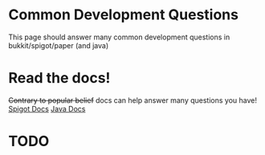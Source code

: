 # Common Development Questions
This page should answer many common development questions in bukkit/spigot/paper (and java)

# Read the docs!
~~Contrary to popular belief~~ docs can help answer many questions you have!
[Spigot Docs](https://hub.spigotmc.org/javadocs/spigot/index.html)
[Java Docs](https://docs.oracle.com/en/java/javase/17/docs/api/index.html)

# TODO
